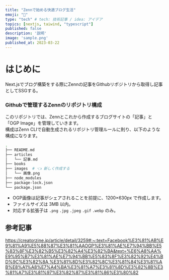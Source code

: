 ```yaml
---
title: "Zennで始める快適ブログ生活"
emoji: "📘"
type: "tech" # tech: 技術記事 / idea: アイデア
topics: [nextjs, taiwind, "typescript"]
published: false
description: '説明'
image: 'sample.png'
published_at: 2023-03-22
---
```



# はじめに
Next.jsでブログ構築をする際にZennの記事をGithubリポジトリから取得し記事としてSSGする。


### Githubで管理するZennのリポジトリ構成
このリポジトリでは、Zennとこれから作成するブログサイトの「記事」と「OGP Image」を管理していきます。  
構成はZenn CLIで自動生成されるリポジトリ管理ルールに則り、以下のような構成になります。

```sh
.
├── README.md
├── articles
│   └── 記事.md
├── books
├── images  # 👈 新しく作成する
│   └── 画像.png
├── node_modules
├── package-lock.json
└── package.json
```

- OGP画像は記事がシェアされることを前提に、1200×630px で作成します。
- ファイルサイズは 3MB 以内。
- 対応する拡張子は `.png` `.jpg` `.jpeg` `.gif` `.webp` のみ。


## 参考記事
https://creatorzine.jp/article/detail/3259#:~:text=Facebook%E3%81%AB%E9%81%A9%E5%88%87%E3%81%AAOGP%E3%81%AE%E7%94%BB%E5%83%8F%E3%82%B5%E3%82%A4%E3%82%BA&text=%E6%A8%AA%E9%95%B7%E3%81%AE%E7%94%BB%E5%83%8F%E3%82%92%E4%BD%9C%E3%82%8A,%E3%81%8D%E3%82%8C%E3%81%84%E3%81%AB%E8%A1%A8%E7%A4%BA%E3%81%A7%E3%81%8D%E3%82%8B%E3%81%A7%E3%81%97%E3%82%87%E3%81%86%E3%80%82